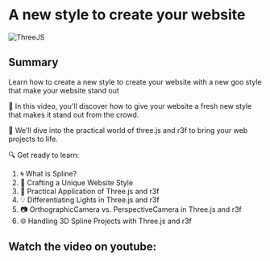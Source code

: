 # A new style to create your website 
![ThreeJS](https://i.ibb.co/Sm0SgRp/A-new-style3.png)

## Summary
Learn how to create a new style to create your website with a new goo style that make your website stand out 

📐 In this video, you'll discover how to give your website a fresh new style that makes it stand out from the crowd.

🌟 We'll dive into the practical world of three.js and r3f to bring your web projects to life.

🔍 Get ready to learn:
1. 🌀 What is Spline?
2. 🎨 Crafting a Unique Website Style
3. 🚀 Practical Application of Three.js and r3f
4. 💡 Differentiating Lights in Three.js and r3f
5. 📷 OrthographicCamera vs. PerspectiveCamera in Three.js and r3f
6. 🌐 Handling 3D Spline Projects with Three.js and r3f

## Watch the video on youtube: 


